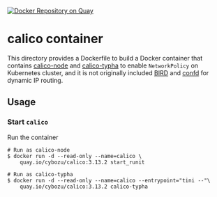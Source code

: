 [![Docker Repository on Quay](https://quay.io/repository/cybozu/calico/status "Docker Repository on Quay")](https://quay.io/repository/cybozu/calico)

calico container
================

This directory provides a Dockerfile to build a Docker container that contains
[calico-node](https://github.com/projectcalico/node) and [calico-typha](https://github.com/projectcalico/typha)
to enable `NetworkPolicy` on Kubernetes cluster, and it is not originally included [BIRD][] and [confd][] for dynamic IP routing.

Usage
-----

### Start `calico`

Run the container

```console
# Run as calico-node
$ docker run -d --read-only --name=calico \
    quay.io/cybozu/calico:3.13.2 start_runit

# Run as calico-typha
$ docker run -d --read-only --name=calico --entrypoint="tini --"\
    quay.io/cybozu/calico:3.13.2 calico-typha
```

[BIRD]: https://github.com/projectcalico/bird
[confd]: https://github.com/projectcalico/confd

